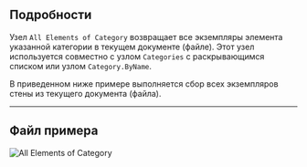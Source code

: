 ## Подробности
Узел `All Elements of Category` возвращает все экземпляры элемента указанной категории в текущем документе (файле). Этот узел используется совместно с узлом `Categories` с раскрывающимся списком или узлом `Category.ByName`.

В приведенном ниже примере выполняется сбор всех экземпляров стены из текущего документа (файла).
___
## Файл примера

![All Elements of Category](./DSRevitNodesUI.ElementsOfCategory_img.jpg)
